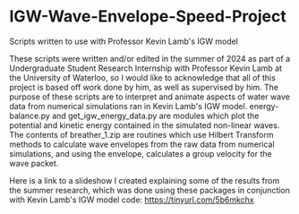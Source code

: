 # IGW-Wave-Envelope-Speed-Project
Scripts written to use with Professor Kevin Lamb's IGW model

  These scripts were written and/or edited in the summer of 2024 as part of a Undergraduate Student Research Internship with Professor Kevin Lamb at the University of Waterloo, so I would like to acknowledge that all of this project is based off work done by him, as well as supervised by him. 
  The purpose of these scripts are to interpret and animate aspects of water wave data from numerical simulations ran in Kevin Lamb's IGW model. energy-balance.py and get_igw_energy_data.py are modules which plot the potential and kinetic energy contained in the simulated non-linear waves. 
  The contents of breather_1.zip are routines which use Hilbert Transform methods to calculate wave envelopes from the raw data from numerical simulations, and using the envelope, calculates a group velocity for the wave packet. 

Here is a link to a slideshow I created explaining some of the results from the summer research, which was done using these packages in conjunction with Kevin Lamb's IGW model code: https://tinyurl.com/5b6mkchx
